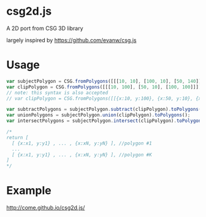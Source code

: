 # csg2d.js
A 2D port from CSG 3D library

largely inspired by https://github.com/evanw/csg.js

# Usage

```javascript
var subjectPolygon = CSG.fromPolygons([[[10, 10], [100, 10], [50, 140]]]);
var clipPolygon = CSG.fromPolygons([[[10, 100], [50, 10], [100, 100]]]);
// note: this syntax is also accepted
// var clipPolygon = CSG.fromPolygons([[{x:10, y:100}, {x:50, y:10}, {x:100, y:100}]]);

var subtractPolygons = subjectPolygon.subtract(clipPolygon).toPolygons();
var unionPolygons = subjectPolygon.union(clipPolygon).toPolygons();
var intersectPolygons = subjectPolygon.intersect(clipPolygon).toPolygons();

/*
return [
  [ {x:x1, y:y1} , ... , {x:xN, y:yN} ], //polygon #1
  ...
  [ {x:x1, y:y1} , ... , {x:xN, y:yN} ], //polygon #K
]
*/
```

# Example

http://come.github.io/csg2d.js/
